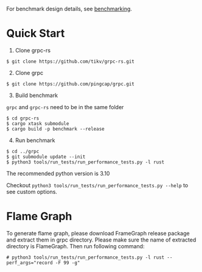 For benchmark design details, see [benchmarking](http://www.grpc.io/docs/guides/benchmarking.html).

Quick Start
===========

1. Clone grpc-rs

```
$ git clone https://github.com/tikv/grpc-rs.git
```

2. Clone grpc

```
$ git clone https://github.com/pingcap/grpc.git
```

3. Build benchmark

`grpc` and `grpc-rs` need to be in the same folder
```
$ cd grpc-rs
$ cargo xtask submodule
$ cargo build -p benchmark --release
```

4. Run benchmark

```
$ cd ../grpc
$ git submodule update --init
$ python3 tools/run_tests/run_performance_tests.py -l rust
```
The recommended python version is 3.10

Checkout `python3 tools/run_tests/run_performance_tests.py --help` to see custom options.

Flame Graph
===========

To generate flame graph, please download FrameGraph release package and extract them in grpc directory.
Please make sure the name of extracted directory is FlameGraph. Then run following command:

```
# python3 tools/run_tests/run_performance_tests.py -l rust --perf_args="record -F 99 -g"
```
